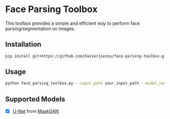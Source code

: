 # Face Parsing Toolbox

This toolbox provides a simple and efficient way to perform face parsing/segmentation on images.

## Installation

````bash
pip install git+https://github.com/XavierJiezou/face-parsing-toolbox.git
````

## Usage

````bash
python face_parsing_toolbox.py --input_path your_input_path --model_name example_model
````

## Supported Models

- [x] [U-Net](https://link.springer.com/chapter/10.1007/978-3-319-24574-4_28) from [MaskGAN](https://github.com/switchablenorms/CelebAMask-HQ)
